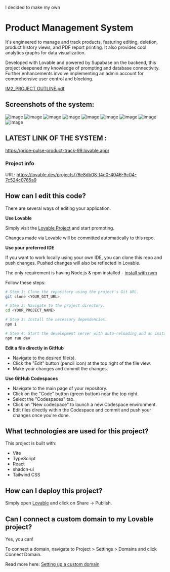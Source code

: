 I decided to make my own 
# Product Management System 
 It's engineered to manage and track products, featuring editing, deletion,
 product history views, and PDF report printing. It also provides cool 
 analytics graphs for data visualization.

Developed with Lovable and powered by Supabase on the backend,
this project deepened my knowledge of prompting and database
connectivity. Further enhancements involve implementing an admin 
account for comprehensive user control and blocking.


[IM2_PROJECT OUTLINE.pdf](https://github.com/user-attachments/files/20327331/IM2_PROJECT.OUTLINE.pdf)


## Screenshots of the system: 

![image](https://github.com/user-attachments/assets/8c53c432-1cfe-4f19-887d-8c9539a7b411)
![image](https://github.com/user-attachments/assets/608b8f40-6ac6-4217-ad2a-068a1cbbf73b)
![image](https://github.com/user-attachments/assets/23fc9042-ff37-4dfc-926b-c6200ed07a92)
![image](https://github.com/user-attachments/assets/f384f588-8062-4fee-b5d4-d8ef7ef0a31d)
![image](https://github.com/user-attachments/assets/f10e27d8-bd1c-45e2-9042-1301a49ab94d)
![image](https://github.com/user-attachments/assets/58e1a37b-09a6-44f7-8f3d-4650baa5608d)
![image](https://github.com/user-attachments/assets/abacc330-2565-4c28-b92c-dd879ede5792)
![image](https://github.com/user-attachments/assets/c1d18e34-53cc-4bd0-b1a3-11024d8cba06)
![image](https://github.com/user-attachments/assets/a978eafc-3cb4-4fec-9a11-94370d279c66)


## LATEST LINK OF THE SYSTEM : 
https://price-pulse-product-track-99.lovable.app/







### Project info

URL: https://lovable.dev/projects/76e8db08-f4e0-4046-9c04-7c524c0765a9

## How can I edit this code?

There are several ways of editing your application.

**Use Lovable**

Simply visit the [Lovable Project](https://lovable.dev/projects/76e8db08-f4e0-4046-9c04-7c524c0765a9) and start prompting.

Changes made via Lovable will be committed automatically to this repo.

**Use your preferred IDE**

If you want to work locally using your own IDE, you can clone this repo and push changes. Pushed changes will also be reflected in Lovable.

The only requirement is having Node.js & npm installed - [install with nvm](https://github.com/nvm-sh/nvm#installing-and-updating)

Follow these steps:

```sh
# Step 1: Clone the repository using the project's Git URL.
git clone <YOUR_GIT_URL>

# Step 2: Navigate to the project directory.
cd <YOUR_PROJECT_NAME>

# Step 3: Install the necessary dependencies.
npm i

# Step 4: Start the development server with auto-reloading and an instant preview.
npm run dev
```

**Edit a file directly in GitHub**

- Navigate to the desired file(s).
- Click the "Edit" button (pencil icon) at the top right of the file view.
- Make your changes and commit the changes.

**Use GitHub Codespaces**

- Navigate to the main page of your repository.
- Click on the "Code" button (green button) near the top right.
- Select the "Codespaces" tab.
- Click on "New codespace" to launch a new Codespace environment.
- Edit files directly within the Codespace and commit and push your changes once you're done.

## What technologies are used for this project?

This project is built with:

- Vite
- TypeScript
- React
- shadcn-ui
- Tailwind CSS

## How can I deploy this project?

Simply open [Lovable](https://lovable.dev/projects/76e8db08-f4e0-4046-9c04-7c524c0765a9) and click on Share -> Publish.

## Can I connect a custom domain to my Lovable project?

Yes, you can!

To connect a domain, navigate to Project > Settings > Domains and click Connect Domain.

Read more here: [Setting up a custom domain](https://docs.lovable.dev/tips-tricks/custom-domain#step-by-step-guide)
